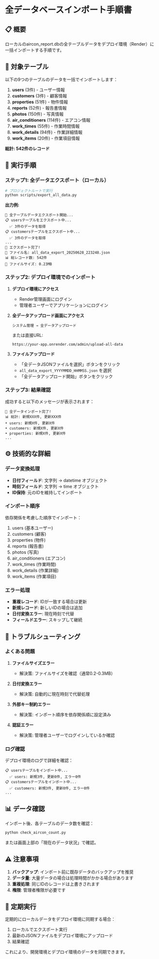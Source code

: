 # 全データベースインポート手順書

## 📋 概要

ローカルのaircon_report.dbの全テーブルデータをデプロイ環境（Render）に一括インポートする手順です。

## 🎯 対象テーブル

以下の9つのテーブルのデータを一括でインポートします：

1. **users** (3件) - ユーザー情報
2. **customers** (3件) - 顧客情報
3. **properties** (51件) - 物件情報
4. **reports** (52件) - 報告書情報
5. **photos** (150件) - 写真情報
6. **air_conditioners** (114件) - エアコン情報
7. **work_times** (55件) - 作業時間情報
8. **work_details** (94件) - 作業詳細情報
9. **work_items** (20件) - 作業項目情報

**総計: 542件のレコード**

## 🚀 実行手順

### ステップ1: 全データエクスポート（ローカル）

```bash
# プロジェクトルートで実行
python scripts/export_all_data.py
```

**出力例:**
```
🚀 全テーブルデータエクスポート開始...
📋 usersテーブルをエクスポート中...
  ✅ 3件のデータを取得
📋 customersテーブルをエクスポート中...
  ✅ 3件のデータを取得
...
🎉 エクスポート完了!
📁 ファイル名: all_data_export_20250628_223248.json
📊 総レコード数: 542件
💾 ファイルサイズ: 0.23MB
```

### ステップ2: デプロイ環境でのインポート

1. **デプロイ環境にアクセス**
   - Render管理画面にログイン
   - 管理者ユーザーでアプリケーションにログイン

2. **全データアップロード画面にアクセス**
   ```
   システム管理 → 全データアップロード
   ```
   または直接URL:
   ```
   https://your-app.onrender.com/admin/upload-all-data
   ```

3. **ファイルアップロード**
   - 「全データJSONファイルを選択」ボタンをクリック
   - `all_data_export_YYYYMMDD_HHMMSS.json` を選択
   - 「全データアップロード開始」ボタンをクリック

### ステップ3: 結果確認

成功すると以下のメッセージが表示されます：

```
🎉 全データインポート完了!
📊 総計: 新規XXX件, 更新XXX件
• users: 新規X件, 更新X件
• customers: 新規X件, 更新X件
• properties: 新規X件, 更新X件
...
```

## ⚙️ 技術的な詳細

### データ変換処理

- **日付フィールド**: 文字列 → datetime オブジェクト
- **時刻フィールド**: 文字列 → time オブジェクト
- **ID保持**: 元のIDを維持してインポート

### インポート順序

依存関係を考慮した順序でインポート：
1. users (基本ユーザー)
2. customers (顧客)
3. properties (物件)
4. reports (報告書)
5. photos (写真)
6. air_conditioners (エアコン)
7. work_times (作業時間)
8. work_details (作業詳細)
9. work_items (作業項目)

### エラー処理

- **重複レコード**: IDが一致する場合は更新
- **新規レコード**: 新しいIDの場合は追加
- **日付変換エラー**: 現在時刻で代替
- **フィールドエラー**: スキップして継続

## 🔧 トラブルシューティング

### よくある問題

1. **ファイルサイズエラー**
   - 解決策: ファイルサイズを確認（通常0.2-0.3MB）

2. **日付変換エラー**
   - 解決策: 自動的に現在時刻で代替処理

3. **外部キー制約エラー**
   - 解決策: インポート順序を依存関係順に設定済み

4. **認証エラー**
   - 解決策: 管理者ユーザーでログインしているか確認

### ログ確認

デプロイ環境のログで詳細を確認：
```
📋 usersテーブルをインポート中...
  ✅ users: 新規3件, 更新0件, エラー0件
📋 customersテーブルをインポート中...
  ✅ customers: 新規3件, 更新0件, エラー0件
...
```

## 📊 データ確認

インポート後、各テーブルのデータ数を確認：

```bash
python check_aircon_count.py
```

または画面上部の「現在のデータ状況」で確認。

## ⚠️ 注意事項

1. **バックアップ**: インポート前に既存データのバックアップを推奨
2. **データ量**: 大量データの場合は処理時間がかかる場合があります
3. **重複処理**: 同じIDのレコードは上書きされます
4. **権限**: 管理者権限が必要です

## 🔄 定期実行

定期的にローカルデータをデプロイ環境に同期する場合：

1. ローカルでエクスポート実行
2. 最新のJSONファイルをデプロイ環境にアップロード
3. 結果確認

これにより、開発環境とデプロイ環境のデータを同期できます。 